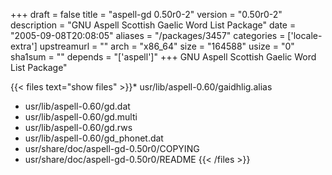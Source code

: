 +++
draft = false
title = "aspell-gd 0.50r0-2"
version = "0.50r0-2"
description = "GNU Aspell Scottish Gaelic Word List Package"
date = "2005-09-08T20:08:05"
aliases = "/packages/3457"
categories = ['locale-extra']
upstreamurl = ""
arch = "x86_64"
size = "164588"
usize = "0"
sha1sum = ""
depends = "['aspell']"
+++
GNU Aspell Scottish Gaelic Word List Package"

{{< files text="show files" >}}* usr/lib/aspell-0.60/gaidhlig.alias
* usr/lib/aspell-0.60/gd.dat
* usr/lib/aspell-0.60/gd.multi
* usr/lib/aspell-0.60/gd.rws
* usr/lib/aspell-0.60/gd_phonet.dat
* usr/share/doc/aspell-gd-0.50r0/COPYING
* usr/share/doc/aspell-gd-0.50r0/README
{{< /files >}}